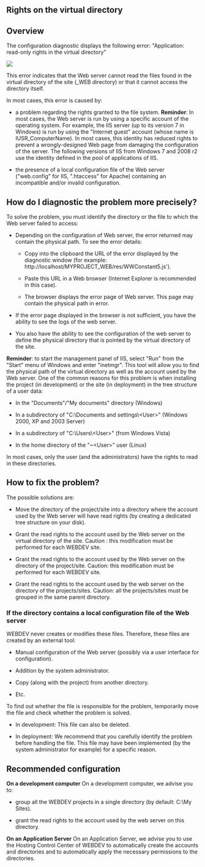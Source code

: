
## Rights on the virtual directory
			



## Overview
<a name="overview_ELTTEXTE000135"></a>
The configuration diagnostic displays the following error: "Application: read-only rights in the virtual directory"

![](https://doc.pcsoft.fr/en-US/images/image.awp?langid=3&name=wdadmin_verif_droitsrepweb.gif)


This error indicates that the Web server cannot read the files found in the virtual directory of the site (_WEB directory) or that it cannot access the directory itself.

In most cases, this error is caused by: 

- a problem regarding the rights granted to the file system.
	**Reminder**: In most cases, the Web server is run by using a specific account of the operating system. For example, the IIS server (up to its version 7 in Windows) is run by using the "Internet guest" account (whose name is IUSR_ComputerName). In most cases, this identity has reduced rights to prevent a wrongly-designed Web page from damaging the configuration of the server. The following versions of IIS from Windows 7 and 2008 r2 use the identity defined in the pool of applications of IIS.

- the presence of a local configuration file of the Web server ("web.config" for IIS, ".htaccess" for Apache) containing an incompatible and/or invalid configuration.








## How do I diagnostic the problem more precisely?
<a name="how_diagnostic_the_problem_more_precisely_ELTTEXTE000159"></a>
To solve the problem, you must identify the directory or the file to which the Web server failed to access:

- Depending on the configuration of Web server, the error returned may contain the physical path. To see the error details:

	- Copy into the clipboard the URL of the error displayed by the diagnostic window (for example: http://localhost/MYPROJECT_WEB/res/WWConstant5.js').

	- Paste this URL in a Web browser (Internet Explorer is recommended in this case).

	- The browser displays the error page of Web server. This page may contain the physical path in error.




- If the error page displayed in the browser is not sufficient, you have the ability to see the logs of the web server.

- You also have the ability to see the configuration of the web server to define the physical directory that is pointed by the virtual directory of the site.




**Reminder**: to start the management panel of IIS, select "Run" from the "Start" menu of Windows and enter "inetmgr". This tool will allow you to find the physical path of the virtual directory as well as the account used by the Web server.
One of the common reasons for this problem is when installing the project (in development) or the site (in deployment) in the tree structure of a user data:

- In the "Documents"/"My documents" directory (Windows)

- In a subdirectory of "C:\\Documents and settings\\&lt;User&gt;" (Windows 2000, XP and 2003 Server)

- In a subdirectory of "C:\\Users\\&lt;User&gt;" (from Windows Vista)

- In the home directory of the "~&lt;User&gt;" user (Linux)




In most cases, only the user (and the administrators) have the rights to read in these directories.





## How to fix the problem?
<a name="how_fix_the_problem_ELTTEXTE000189"></a>
The possible solutions are:

- Move the directory of the project/site into a directory where the account used by the Web server will have read rights (by creating a dedicated tree structure on your disk).

- Grant the read rights to the account used by the Web server on the virtual directory of the site. 
	Caution : this modification must be performed for each WEBDEV site.

- Grant the read rights to the account used by the Web server on the directory of the project/site. 
	Caution: this modification must be performed for each WEBDEV site.

- Grant the read rights to the account used by the web server on the directory of the projects/sites. 
	Caution: all the projects/sites must be grouped in the same parent directory.





### If the directory contains a local configuration file of the Web server
<a name="the_directory_contains_local_configuration_file_the_web_server_ELTPARAGRAPHE000062"></a>

WEBDEV never creates or modifies these files. Therefore, these files are created by an external tool:

- Manual configuration of the Web server (possibly via a user interface for configuration).

- Addition by the system administrator. 

- Copy (along with the project) from another directory. 

- Etc.




To find out whether the file is responsible for the problem, temporarily move the file and check whether the problem is solved. 

- In development: This file can also be deleted.

- In deployment: We recommend that you carefully identify the problem before handling the file. This file may have been implemented (by the system administrator for example) for a specific reason.








## Recommended configuration
<a name="recommended_configuration_ELTTEXTE000219"></a>
**On a development computer**
On a development computer, we advise you to:

- group all the WEBDEV projects in a single directory (by default: C:\\My Sites).

- grant the read rights to the account used by the web server on this directory.




**On an Application Server**
On an Application Server, we advise you to use the Hosting Control Center of WEBDEV to automatically create the accounts and directories and to automatically apply the necessary permissions to the directories.


